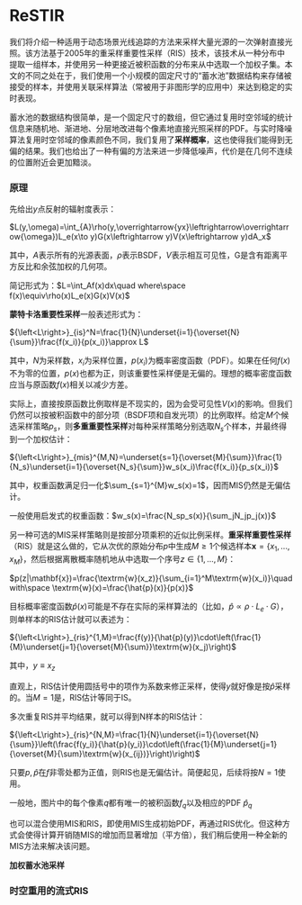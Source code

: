 # ReSTIR

我们将介绍一种适用于动态场景光线追踪的方法来采样大量光源的一次弹射直接光照。该方法基于2005年的重采样重要性采样（RIS）技术，该技术从一种分布中提取一组样本，并使用另一种更接近被积函数的分布来从中选取一个加权子集。本文的不同之处在于，我们使用一个小规模的固定尺寸的“蓄水池”数据结构来存储被接受的样本，并使用关联采样算法（常被用于非图形学的应用中）来达到稳定的实时表现。

蓄水池的数据结构很简单，是一个固定尺寸的数组，但它通过复用时空邻域的统计信息来随机地、渐进地、分层地改进每个像素地直接光照采样的PDF。与实时降噪算法复用时空邻域的像素颜色不同，我们复用了**采样概率**，这也使得我们能得到无偏的结果。我们也给出了一种有偏的方法来进一步降低噪声，代价是在几何不连续的位置附近会更加黯淡。

### 原理

先给出$y$点反射的辐射度表示：

$L(y,\omega)=\int_{A}\rho(y,\overrightarrow{yx}\leftrightarrow\overrightarrow{\omega})L_e(x\to y)G(x\leftrightarrow y)V(x\leftrightarrow y)dA_x$

其中，$A$表示所有的光源表面，$\rho$表示BSDF，$V$表示相互可见性，G是含有距离平方反比和余弦加权的几何项。

简记形式为：$L=\int_Af(x)dx\quad where\space f(x)\equiv\rho(x)L_e(x)G(x)V(x)$

**蒙特卡洛重要性采样**一般表述形式为：

${\left<L\right>}_{is}^N=\frac{1}{N}\underset{i=1}{\overset{N}{\sum}}\frac{f(x_i)}{p(x_i)}\approx L$

其中，$N$为采样数，$x_i$为采样位置，$p(x_i)$为概率密度函数（PDF）。如果在任何$f(x)$不为零的位置，$p(x)$也都为正，则该重要性采样便是无偏的。理想的概率密度函数应当与原函数$f(x)$相关以减少方差。

实际上，直接按原函数比例取样是不现实的，因为会受可见性$V(x)$的影响。但我们仍然可以按被积函数中的部分项（BSDF项和自发光项）的比例取样。给定$M$个候选采样策略$p_s$，则**多重重要性采样**对每种采样策略分别选取$N_s$个样本，并最终得到一个加权估计：

${\left<L\right>}_{mis}^{M,N}=\underset{s=1}{\overset{M}{\sum}}\frac{1}{N_s}\underset{i=1}{\overset{N_s}{\sum}}w_s(x_i)\frac{f(x_i)}{p_s(x_i)}$

其中，权重函数满足归一化$\sum_{s=1}^{M}w_s(x)=1$，因而MIS仍然是无偏估计。

一般使用启发式的权重函数：$w_s(x)=\frac{N_sp_s(x)}{\sum_jN_jp_j(x)}$

另一种可选的MIS采样策略则是按部分项乘积的近似比例采样。**重采样重要性采样**（RIS）就是这么做的，它从次优的原始分布$p$中生成$M\geq1$个候选样本$\mathbf{x}=\left\{x_1,...,x_M\right\}$，然后根据离散概率随机地从中选取一个序号$z\in\left\{1,...,M\right\}$：

$p(z|\mathbf{x})=\frac{\textrm{w}(x_z)}{\sum_{i=1}^M\textrm{w}(x_i)}\quad with\space \textrm{w}(x)=\frac{\hat{p}(x)}{p(x)}$

目标概率密度函数$\hat{p}(x)$可能是不存在实际的采样算法的（比如，$\hat{p}\propto\rho\cdot L_e\cdot G$），则单样本的RIS估计就可以表述为：

${\left<L\right>}_{ris}^{1,M}=\frac{f(y)}{\hat{p}(y)}\cdot\left(\frac{1}{M}\underset{j=1}{\overset{M}{\sum}}\textrm{w}(x_j)\right)$

其中，$y\equiv x_z$

直观上，RIS估计使用圆括号中的项作为系数来修正采样，使得$y$就好像是按$\hat{p}$采样的。当$M=1$是，RIS估计等同于IS。

多次重复RIS并平均结果，就可以得到N样本的RIS估计：

${\left<L\right>}_{ris}^{N,M}=\frac{1}{N}\underset{i=1}{\overset{N}{\sum}}\left(\frac{f(y_i)}{\hat{p}(y_i)}\cdot\left(\frac{1}{M}\underset{j=1}{\overset{M}{\sum}\textrm{w}(x_{ij})}\right)\right)$

只要$p,\hat{p}$在$f$非零处都为正值，则RIS也是无偏估计。简便起见，后续将按$N=1$使用。

一般地，图片中的每个像素$q$都有唯一的被积函数$f_q$以及相应的PDF $\hat{p}_q$

也可以混合使用MIS和RIS，即使用MIS生成初始PDF，再通过RIS优化。但这种方式会使得计算开销随MIS的增加而显著增加（平方倍），我们稍后使用一种全新的MIS方法来解决该问题。

**加权蓄水池采样**

### 时空重用的流式RIS


